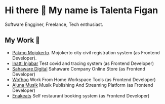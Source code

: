 # Hi there 👋 My name is Talenta Figan

Software Engginer, Freelance, Tech enthusiast.

## My Work 🤝
- [Pakmo Mojokerto](https://pakmo.mojokertokota.go.id). Mojokerto city civil registration system (as Frontend Developer).
- [Inatti Injabar](https://app.inatti.id) Test covid and tracing system (as Frontend Developer)
- [Sahaware Digital](https://sahaware.digital/) Sahaware Company Online Store (as Frontend Developer)
- [Wofhoo](https://www.fsisystem.com/) Work From Home Workspace Tools (as Frontend Developer)
- [Aluna Musik](https://app.alunamusik.com/) Musik Publishing And Streaming Platform (as Frontend Developer)
- [Enakeats](https://customer.enakeats.com/) Self restaurant booking system (as Frontend Developer)
